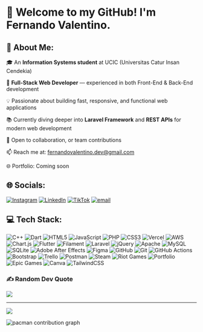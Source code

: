 # 🌟 Welcome to my GitHub! I'm **Fernando Valentino**.

## 💫 About Me:

🎓 An **Information Systems student** at UCIC (Universitas Catur Insan Cendekia)

💼 **Full-Stack Web Developer** — experienced in both Front-End & Back-End development

💡 Passionate about building fast, responsive, and functional web applications

📚 Currently diving deeper into **Laravel Framework** and **REST APIs** for modern web development

🤝 Open to collaboration, or team contributions

📫 Reach me at: fernandovalentino.dev@gmail.com

🌐 Portfolio: Coming soon

## 🌐 Socials:
[![Instagram](https://img.shields.io/badge/Instagram-%23E4405F.svg?logo=Instagram&logoColor=white)](https://instagram.com/fernandovalentinoo) [![LinkedIn](https://img.shields.io/badge/LinkedIn-%230077B5.svg?logo=linkedin&logoColor=white)](https://linkedin.com/in/fernandovalentino) [![TikTok](https://img.shields.io/badge/TikTok-%23000000.svg?logo=TikTok&logoColor=white)](https://tiktok.com/@fernando_valentino) [![email](https://img.shields.io/badge/Email-D14836?logo=gmail&logoColor=white)](mailto:fernandovalentino.dev@gmail.com) 

## 💻 Tech Stack:
![C++](https://img.shields.io/badge/c++-%2300599C.svg?style=for-the-badge&logo=c%2B%2B&logoColor=white) ![Dart](https://img.shields.io/badge/dart-%230175C2.svg?style=for-the-badge&logo=dart&logoColor=white) ![HTML5](https://img.shields.io/badge/html5-%23E34F26.svg?style=for-the-badge&logo=html5&logoColor=white) ![JavaScript](https://img.shields.io/badge/javascript-%23323330.svg?style=for-the-badge&logo=javascript&logoColor=%23F7DF1E) ![PHP](https://img.shields.io/badge/php-%23777BB4.svg?style=for-the-badge&logo=php&logoColor=white) ![CSS3](https://img.shields.io/badge/css3-%231572B6.svg?style=for-the-badge&logo=css3&logoColor=white) ![Vercel](https://img.shields.io/badge/vercel-%23000000.svg?style=for-the-badge&logo=vercel&logoColor=white) ![AWS](https://img.shields.io/badge/AWS-%23FF9900.svg?style=for-the-badge&logo=amazon-aws&logoColor=white) ![Chart.js](https://img.shields.io/badge/chart.js-F5788D.svg?style=for-the-badge&logo=chart.js&logoColor=white) ![Flutter](https://img.shields.io/badge/Flutter-%2302569B.svg?style=for-the-badge&logo=Flutter&logoColor=white) ![Filament](https://img.shields.io/badge/Filament-FFAA00?style=for-the-badge&logoColor=%23000000) ![Laravel](https://img.shields.io/badge/laravel-%23FF2D20.svg?style=for-the-badge&logo=laravel&logoColor=white) ![jQuery](https://img.shields.io/badge/jquery-%230769AD.svg?style=for-the-badge&logo=jquery&logoColor=white) ![Apache](https://img.shields.io/badge/apache-%23D42029.svg?style=for-the-badge&logo=apache&logoColor=white) ![MySQL](https://img.shields.io/badge/mysql-4479A1.svg?style=for-the-badge&logo=mysql&logoColor=white) ![SQLite](https://img.shields.io/badge/sqlite-%2307405e.svg?style=for-the-badge&logo=sqlite&logoColor=white) ![Adobe After Effects](https://img.shields.io/badge/Adobe%20After%20Effects-9999FF.svg?style=for-the-badge&logo=Adobe%20After%20Effects&logoColor=white) ![Figma](https://img.shields.io/badge/figma-%23F24E1E.svg?style=for-the-badge&logo=figma&logoColor=white) ![GitHub](https://img.shields.io/badge/github-%23121011.svg?style=for-the-badge&logo=github&logoColor=white) ![Git](https://img.shields.io/badge/git-%23F05033.svg?style=for-the-badge&logo=git&logoColor=white) ![GitHub Actions](https://img.shields.io/badge/github%20actions-%232671E5.svg?style=for-the-badge&logo=githubactions&logoColor=white) ![Bootstrap](https://img.shields.io/badge/bootstrap-%238511FA.svg?style=for-the-badge&logo=bootstrap&logoColor=white) ![Trello](https://img.shields.io/badge/Trello-%23026AA7.svg?style=for-the-badge&logo=Trello&logoColor=white) ![Postman](https://img.shields.io/badge/Postman-FF6C37?style=for-the-badge&logo=postman&logoColor=white) ![Steam](https://img.shields.io/badge/steam-%23000000.svg?style=for-the-badge&logo=steam&logoColor=white) ![Riot Games](https://img.shields.io/badge/riotgames-D32936.svg?style=for-the-badge&logo=riotgames&logoColor=white) ![Portfolio](https://img.shields.io/badge/Portfolio-%23000000.svg?style=for-the-badge&logo=firefox&logoColor=#FF7139) ![Epic Games](https://img.shields.io/badge/epicgames-%23313131.svg?style=for-the-badge&logo=epicgames&logoColor=white) ![Canva](https://img.shields.io/badge/Canva-%2300C4CC.svg?style=for-the-badge&logo=Canva&logoColor=white) ![TailwindCSS](https://img.shields.io/badge/tailwindcss-%2338B2AC.svg?style=for-the-badge&logo=tailwind-css&logoColor=white)

<!-- ## 📊 GitHub Stats:
![](https://github-readme-stats.vercel.app/api?username=Fernando-Valentino&theme=react&hide_border=false&include_all_commits=true&count_private=true)<br/>
![](https://nirzak-streak-stats.vercel.app/?user=Fernando-Valentino&theme=react&hide_border=false)<br/>
![](https://github-readme-stats.vercel.app/api/top-langs/?username=Fernando-Valentino&theme=react&hide_border=false&include_all_commits=true&count_private=true&layout=compact)
  -->

### ✍️ Random Dev Quote
![](https://quotes-github-readme.vercel.app/api?type=horizontal&theme=dark)

---
[![](https://visitcount.itsvg.in/api?id=Fernando-Valentino&icon=2&color=12)](https://visitcount.itsvg.in)

<!-- <img src="https://raw.githubusercontent.com/Fernando-Valentino/Fernando-Valentino/output/snake.svg" alt="Snake animation" /> -->


<picture>
  <source media="(prefers-color-scheme: dark)" srcset="https://raw.githubusercontent.com/Fernando-Valentino/Fernando-Valentino/output/pacman-contribution-graph-dark.svg">
  <source media="(prefers-color-scheme: light)" srcset="https://raw.githubusercontent.com/Fernando-Valentino/Fernando-Valentino/output/pacman-contribution-graph.svg">
  <img alt="pacman contribution graph" src="https://raw.githubusercontent.com/Fernando-Valentino/Fernando-Valentino/output/pacman-contribution-graph.svg">
</picture>

